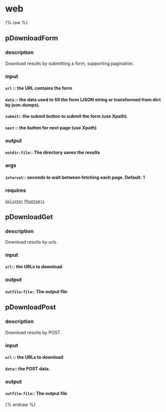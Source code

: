 # web
<!-- toc -->
{% raw %}

## pDownloadForm

### description
Download results by submitting a form, supporting pagination.

### input
#### `url`   :: the URL contains the form  
#### `data`  :: the data used to fill the form (JSON string or transformed from dict by json.dumps).  
#### `submit`:: the submit button to submit the form (use Xpath).  
#### `next`  :: the button for next page (use Xpath)  

### output
#### `outdir:file`:: The directory saves the results  

### args
#### `interval`:: seconds to wait between fetching each page. Default: 1  

### requires
[`Splinter`](https://splinter.readthedocs.io/en/latest/index.html)
[`Phantomjs`](http://phantomjs.org/)

## pDownloadGet

### description
Download results by urls.

### input
#### `url`:: the URLs to download  

### output
#### `outfile:file`:: The output file  

## pDownloadPost

### description
Download results by POST.

### input
#### `url` :: the URLs to download  
#### `data`:: the POST data.  

### output
#### `outfile:file`:: The output file  
{% endraw %}

